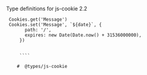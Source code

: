  Type definitions for js-cookie 2.2
 ```
  Cookies.get('Message')
  Cookies.set('Message', `${date}`, {
        path: '/',
        expires: new Date(Date.now() + 31536000000),
      })
      
      
      ````
      
     #  @types/js-cookie
